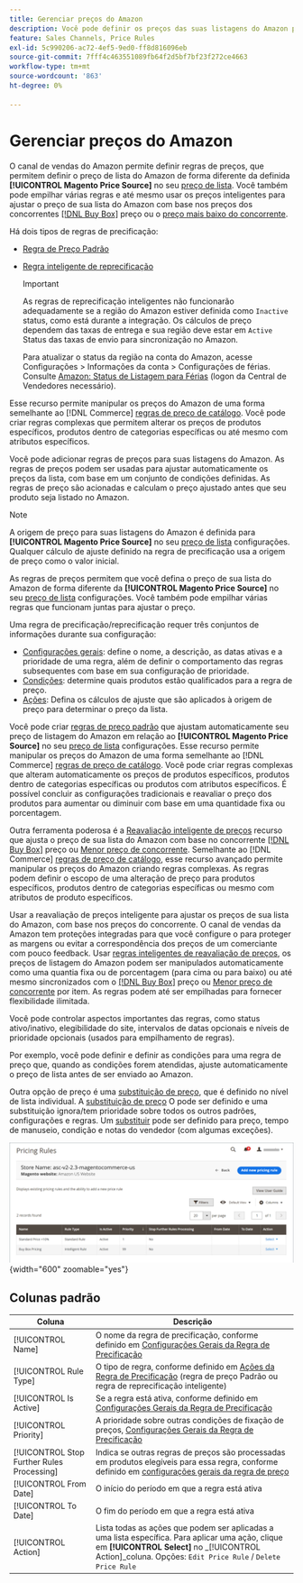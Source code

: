 ```yaml
---
title: Gerenciar preços do Amazon
description: Você pode definir os preços das suas listagens do Amazon para diferirem da sua loja de comércio usando as regras de preços.
feature: Sales Channels, Price Rules
exl-id: 5c990206-ac72-4ef5-9ed0-ff8d816096eb
source-git-commit: 7fff4c463551089fb64f2d5bf7bf23f272ce4663
workflow-type: tm+mt
source-wordcount: '863'
ht-degree: 0%

---
```


# Gerenciar preços do Amazon

O canal de vendas do Amazon permite definir regras de preços, que permitem definir o preço de lista do Amazon de forma diferente da definida **[!UICONTROL Magento Price Source]** no seu [preço de lista](./listing-price.md). Você também pode empilhar várias regras e até mesmo usar os preços inteligentes para ajustar o preço de sua lista do Amazon com base nos preços dos concorrentes [[!DNL Buy Box]](./buy-box-competitor-pricing.md) preço ou o [preço mais baixo do concorrente](./lowest-competitor-pricing.md).

Há dois tipos de regras de precificação:

- [Regra de Preço Padrão](./standard-price-rules.md)
- [Regra inteligente de reprecificação](./intelligent-repricing-rules.md)

  >[!IMPORTANT]
  >
  >As regras de reprecificação inteligentes não funcionarão adequadamente se a região do Amazon estiver definida como `Inactive` status, como está durante a integração. Os cálculos de preço dependem das taxas de entrega e sua região deve estar em `Active` Status das taxas de envio para sincronização no Amazon.
  >
  >Para atualizar o status da região na conta do Amazon, acesse Configurações > Informações da conta > Configurações de férias. Consulte [Amazon: Status de Listagem para Férias](https://sellercentral.amazon.com/gp/help/help.html?itemID=200135620) (logon da Central de Vendedores necessário).

Esse recurso permite manipular os preços do Amazon de uma forma semelhante ao [!DNL Commerce] [regras de preço de catálogo](https://experienceleague.adobe.com/docs/commerce-admin/catalog/products/pricing/pricing-advanced.html). Você pode criar regras complexas que permitem alterar os preços de produtos específicos, produtos dentro de categorias específicas ou até mesmo com atributos específicos.

Você pode adicionar regras de preços para suas listagens do Amazon. As regras de preços podem ser usadas para ajustar automaticamente os preços da lista, com base em um conjunto de condições definidas. As regras de preço são acionadas e calculam o preço ajustado antes que seu produto seja listado no Amazon.

>[!NOTE]
>
>A origem de preço para suas listagens do Amazon é definida para **[!UICONTROL Magento Price Source]** no seu [preço de lista](./listing-price.md) configurações. Qualquer cálculo de ajuste definido na regra de precificação usa a origem de preço como o valor inicial.

As regras de preços permitem que você defina o preço de sua lista do Amazon de forma diferente da **[!UICONTROL Magento Price Source]** no seu [preço de lista](./listing-price.md) configurações. Você também pode empilhar várias regras que funcionam juntas para ajustar o preço.

Uma regra de precificação/reprecificação requer três conjuntos de informações durante sua configuração:

- [Configurações gerais](./pricing-rule-general-settings.md): define o nome, a descrição, as datas ativas e a prioridade de uma regra, além de definir o comportamento das regras subsequentes com base em sua configuração de prioridade.
- [Condições](./pricing-rule-conditions.md): determine quais produtos estão qualificados para a regra de preço.
- [Ações](./pricing-rule-actions.md): Defina os cálculos de ajuste que são aplicados à origem de preço para determinar o preço da lista.

Você pode criar [regras de preço padrão](./standard-price-rules.md) que ajustam automaticamente seu preço de listagem do Amazon em relação ao **[!UICONTROL Magento Price Source]** no seu [preço de lista](./listing-price.md) configurações. Esse recurso permite manipular os preços do Amazon de uma forma semelhante ao [!DNL Commerce] [regras de preço de catálogo](https://experienceleague.adobe.com/docs/commerce-admin/marketing/promotions/catalog-rules/price-rules-catalog.html). Você pode criar regras complexas que alteram automaticamente os preços de produtos específicos, produtos dentro de categorias específicas ou produtos com atributos específicos. É possível concluir as configurações tradicionais e reavaliar o preço dos produtos para aumentar ou diminuir com base em uma quantidade fixa ou porcentagem.

Outra ferramenta poderosa é a [Reavaliação inteligente de preços](./intelligent-repricing-rules.md) recurso que ajusta o preço de sua lista do Amazon com base no concorrente [[!DNL Buy Box]](./buy-box-competitor-pricing.md) preço ou [Menor preço de concorrente](./lowest-competitor-pricing.md). Semelhante ao [!DNL Commerce] [regras de preço de catálogo](https://experienceleague.adobe.com/docs/commerce-admin/marketing/promotions/catalog-rules/price-rules-catalog.html), esse recurso avançado permite manipular os preços do Amazon criando regras complexas. As regras podem definir o escopo de uma alteração de preço para produtos específicos, produtos dentro de categorias específicas ou mesmo com atributos de produto específicos.

Usar a reavaliação de preços inteligente para ajustar os preços de sua lista do Amazon, com base nos preços do concorrente. O canal de vendas da Amazon tem proteções integradas para que você configure o para proteger as margens ou evitar a correspondência dos preços de um comerciante com pouco feedback. Usar [regras inteligentes de reavaliação de preços](./intelligent-repricing-rules.md), os preços de listagem do Amazon podem ser manipulados automaticamente como uma quantia fixa ou de porcentagem (para cima ou para baixo) ou até mesmo sincronizados com o [[!DNL Buy Box]](./buy-box-competitor-pricing.md) preço ou [Menor preço de concorrente](./lowest-competitor-pricing.md) por item. As regras podem até ser empilhadas para fornecer flexibilidade ilimitada.

Você pode controlar aspectos importantes das regras, como status ativo/inativo, elegibilidade do site, intervalos de datas opcionais e níveis de prioridade opcionais (usados para empilhamento de regras).

Por exemplo, você pode definir e definir as condições para uma regra de preço que, quando as condições forem atendidas, ajuste automaticamente o preço de lista antes de ser enviado ao Amazon.

Outra opção de preço é uma [substituição de preço](./overrides.md), que é definido no nível de lista individual. A [substituição de preço](./overrides.md) O pode ser definido e uma substituição ignora/tem prioridade sobre todos os outros padrões, configurações e regras. Um [substituir](./overrides.md) pode ser definido para preço, tempo de manuseio, condição e notas do vendedor (com algumas exceções).

![Regras de preços](assets/amazon-pricing-rules.png){width="600" zoomable="yes"}

## Colunas padrão

| Coluna | Descrição |
|--------------------------------------------|------------------------------------------------------------------------------------------------------------------------------------------------------------------------------------------------------|
| [!UICONTROL Name] | O nome da regra de precificação, conforme definido em [Configurações Gerais da Regra de Precificação](./pricing-rule-general-settings.md) |
| [!UICONTROL Rule Type] | O tipo de regra, conforme definido em [Ações da Regra de Precificação](./pricing-rule-actions.md) (regra de preço Padrão ou regra de reprecificação inteligente) |
| [!UICONTROL Is Active] | Se a regra está ativa, conforme definido em [Configurações Gerais da Regra de Precificação](./pricing-rule-general-settings.md) |
| [!UICONTROL Priority] | A prioridade sobre outras condições de fixação de preços, [Configurações Gerais da Regra de Precificação](./pricing-rule-general-settings.md) |
| [!UICONTROL Stop Further Rules Processing] | Indica se outras regras de preços são processadas em produtos elegíveis para essa regra, conforme definido em [configurações gerais da regra de preço](./pricing-rule-general-settings.md) |
| [!UICONTROL From Date] | O início do período em que a regra está ativa |
| [!UICONTROL To Date] | O fim do período em que a regra está ativa |
| [!UICONTROL Action] | Lista todas as ações que podem ser aplicadas a uma lista específica. Para aplicar uma ação, clique em **[!UICONTROL Select]** no _[!UICONTROL Action]_coluna. Opções: `Edit Price Rule` / `Delete Price Rule` |
